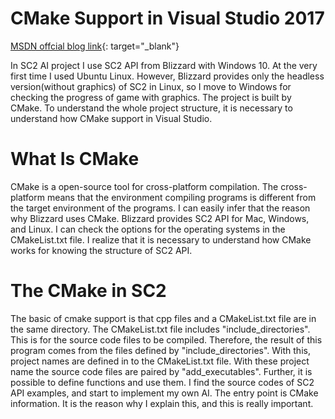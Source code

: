 # CMake Support in Visual Studio 2017

[MSDN offcial blog link](https://blogs.msdn.microsoft.com/vcblog/2016/11/16/cmake-support-in-visual-studio-the-visual-studio-2017-rc-update/){: target="_blank"}

In SC2 AI project I use SC2 API from Blizzard with Windows 10. At the very first time I used Ubuntu Linux. However, Blizzard provides only the headless version(without graphics) of SC2 in Linux, so I move to Windows for checking the progress of game with graphics. The project is built by CMake. To understand the whole project structure, it is necessary to understand how CMake support in Visual Studio. 

# What Is CMake
CMake is a open-source tool for cross-platform compilation. The cross-platform means that the environment compiling programs is different from the target environment of the programs. I can easily infer that the reason why Blizzard uses CMake. Blizzard provides SC2 API for Mac, Windows, and Linux. I can check the options for the operating systems in the CMakeList.txt file. I realize that it is necessary to understand how CMake works for knowing the structure of SC2 API.

# The CMake in SC2
The basic of cmake support is that cpp files and a CMakeList.txt file are in the same directory. The CMakeList.txt file includes "include_directories". This is for the source code files to be compiled. Therefore, the result of this program comes from the files defined by "include_directories". With this, project names are defined in to the CMakeList.txt file. With these project name the source code files are paired by "add_executables". Further, it is possible to define functions and use them. I find the source codes of SC2 API examples, and start to implement my own AI. The entry point is CMake information. It is the reason why I explain this, and this is really important.
